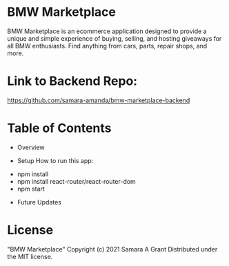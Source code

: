# BMW Marketplace 
BMW Marketplace is an ecommerce application designed to provide a unique and simple experience of buying, selling, and hosting giveaways for all BMW enthusiasts. Find anything from cars, parts, repair shops, and more.

# Link to Backend Repo:
https://github.com/samara-amanda/bmw-marketplace-backend

# Table of Contents
- Overview

- Setup
How to run this app:
* npm install
* npm install react-router/react-router-dom
* npm start

- Future Updates



# License
"BMW Marketplace"
Copyright (c) 2021 Samara A Grant
Distributed under the MIT license. 




